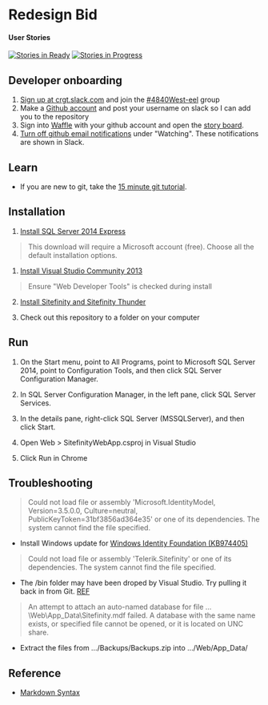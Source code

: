 # Redesign Bid

#### User Stories

[![Stories in Ready](https://badge.waffle.io/CRGTMobile/electric-eel.png?label=ready&title=Ready)](http://waffle.io/CRGTMobile/electric-eel)
[![Stories in Progress](https://badge.waffle.io/CRGTMobile/electric-eel.svg?label=in%20progress&title=In%20Progress)](http://waffle.io/CRGTMobile/electric-eel)

## Developer onboarding
1. [Sign up at crgt.slack.com](http://crgt.slack.com/signup) and join the [#4840West-eel](https://crgt.slack.com/messages/4840west-eel) group
1. Make a [Github account](https://github.com/join)  and post your username on slack so I can add you to the repository
1. Sign into [Waffle](https://waffle.io) with your github account and open the [story board](http://waffle.io/CRGTMobile/electric-eel).
1. [Turn off github email notifications](https://github.com/settings/notifications) under "Watching". These notifications are shown in Slack.

## Learn

* If you are new to git, take the [15 minute git tutorial](https://try.github.io).

## Installation

1. [Install SQL Server 2014 Express](http://www.microsoft.com/en-us/server-cloud/products/sql-server-editions/sql-server-express.aspx)
> This download will require a Microsoft account (free). Choose all the default installation options.

1. [Install Visual Studio Community 2013](http://go.microsoft.com/fwlink/?LinkId=517284)
> Ensure "Web Developer Tools" is checked during install

2. [Install Sitefinity and Sitefinity Thunder](http://www.sitefinity.com/try-now/download)

1. Check out this repository to a folder on your computer

## Run

1. On the Start menu, point to All Programs, point to Microsoft SQL Server 2014, point to Configuration Tools, and then click SQL Server Configuration Manager.

1. In SQL Server Configuration Manager, in the left pane, click SQL Server Services.

1. In the details pane, right-click SQL Server (MSSQLServer), and then click Start.

1. Open Web > SitefinityWebApp.csproj in Visual Studio

1. Click Run in Chrome

## Troubleshooting

> Could not load file or assembly 'Microsoft.IdentityModel, Version=3.5.0.0, Culture=neutral, PublicKeyToken=31bf3856ad364e35' or one of its dependencies. The system cannot find the file specified.

* Install Windows update for [Windows Identity Foundation (KB974405)](http://www.microsoft.com/en-us/download/details.aspx?id=17331)

> Could not load file or assembly 'Telerik.Sitefinity' or one of its dependencies. The system cannot find the file specified.

* The /bin folder may have been droped by Visual Studio.  Try pulling it back in from Git. [REF](http://www.sitefinity.com/developer-network/forums/deployment--/could-not-load-file-or-assembly-telerik-sitefinity-or-one-of-its-dependencies)

> An attempt to attach an auto-named database for file …\Web\App_Data\Sitefinity.mdf failed. A database with the same name exists, or specified file cannot be opened, or it is located on UNC share.

* Extract the files from …/Backups/Backups.zip into …/Web/App_Data/

## Reference

* [Markdown Syntax](https://daringfireball.net/projects/markdown/syntax)
